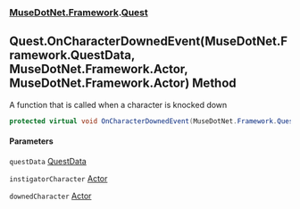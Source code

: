 ### [MuseDotNet.Framework](./MuseDotNet-Framework.md 'MuseDotNet.Framework').[Quest](./Quest.md 'MuseDotNet.Framework.Quest')
## Quest.OnCharacterDownedEvent(MuseDotNet.Framework.QuestData, MuseDotNet.Framework.Actor, MuseDotNet.Framework.Actor) Method
A function that is called when a character is knocked down  
```csharp
protected virtual void OnCharacterDownedEvent(MuseDotNet.Framework.QuestData questData, MuseDotNet.Framework.Actor instigatorCharacter, MuseDotNet.Framework.Actor downedCharacter);
```
#### Parameters
<a name='MuseDotNet-Framework-Quest-OnCharacterDownedEvent(MuseDotNet-Framework-QuestData_MuseDotNet-Framework-Actor_MuseDotNet-Framework-Actor)-questData'></a>
`questData` [QuestData](./QuestData.md 'MuseDotNet.Framework.QuestData')  
  
<a name='MuseDotNet-Framework-Quest-OnCharacterDownedEvent(MuseDotNet-Framework-QuestData_MuseDotNet-Framework-Actor_MuseDotNet-Framework-Actor)-instigatorCharacter'></a>
`instigatorCharacter` [Actor](./Actor.md 'MuseDotNet.Framework.Actor')  
  
<a name='MuseDotNet-Framework-Quest-OnCharacterDownedEvent(MuseDotNet-Framework-QuestData_MuseDotNet-Framework-Actor_MuseDotNet-Framework-Actor)-downedCharacter'></a>
`downedCharacter` [Actor](./Actor.md 'MuseDotNet.Framework.Actor')  
  

